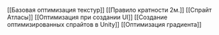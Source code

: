 [[Базовая оптимизация текстур]]
[[Правило кратности 2м.]]
[[Спрайт Атласы]]
[[Оптимизация при создании UI]]
[[Создание оптимизированных спрайтов в Unity]]
[[Оптимизация градиента]]